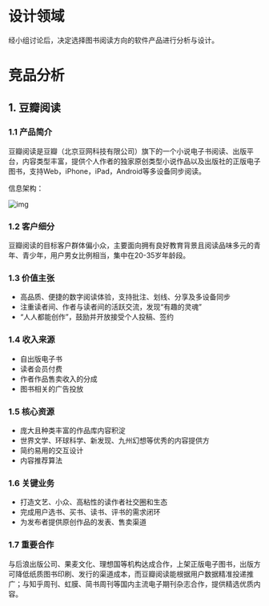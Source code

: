 # 设计领域

经小组讨论后，决定选择图书阅读方向的软件产品进行分析与设计。

# 竞品分析

## 1. 豆瓣阅读

### 1.1 产品简介

豆瓣阅读是豆瓣（北京豆网科技有限公司）旗下的一个小说电子书阅读、出版平台，内容类型丰富，提供个人作者的独家原创类型小说作品以及出版社的正版电子图书，支持Web，iPhone，iPad，Android等多设备同步阅读。

信息架构：

![img](https://s1.ax1x.com/2020/09/19/wIUjw8.png)

### 1.2 客户细分

豆瓣阅读的目标客户群体偏小众，主要面向拥有良好教育背景且阅读品味多元的青年、青少年，用户男女比例相当，集中在20-35岁年龄段。

### 1.3 价值主张

- 高品质、便捷的数字阅读体验，支持批注、划线、分享及多设备同步
- 注重读者间、作者与读者间的活跃交流，发现“有趣的灵魂”
- “人人都能创作”，鼓励并开放接受个人投稿、签约

### 1.4 收入来源

- 自出版电子书
- 读者会员付费
- 作者作品售卖收入的分成
- 图书相关的广告投放

### 1.5 核心资源

- 庞大且种类丰富的作品库内容积淀
- 世界文学、环球科学、新发现、九州幻想等优秀的内容提供方
- 简约易用的交互设计
- 内容推荐算法

### 1.6 关键业务

- 打造文艺、小众、高粘性的读作者社交圈和生态
- 完成用户选书、买书、读书、评书的需求闭环
- 为发布者提供原创作品的发表、售卖渠道

### 1.7 重要合作

与后浪出版公司、果麦文化、理想国等机构达成合作，上架正版电子图书，出版方可降低纸质图书印刷、发行的渠道成本，而豆瓣阅读能根据用户数据精准投递推广；与知乎周刊、虹膜、简书周刊等国内主流电子期刊杂志合作，提供精选优质内容。

